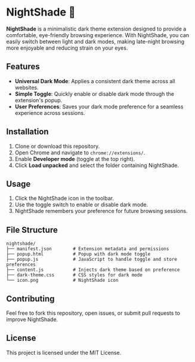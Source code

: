 # NightShade 🌙

**NightShade** is a minimalistic dark theme extension designed to provide a comfortable, eye-friendly browsing experience. With NightShade, you can easily switch between light and dark modes, making late-night browsing more enjoyable and reducing strain on your eyes.

## Features
- **Universal Dark Mode**: Applies a consistent dark theme across all websites.
- **Simple Toggle**: Quickly enable or disable dark mode through the extension's popup.
- **User Preferences**: Saves your dark mode preference for a seamless experience across sessions.

## Installation
1. Clone or download this repository.
2. Open Chrome and navigate to `chrome://extensions/`.
3. Enable **Developer mode** (toggle at the top right).
4. Click **Load unpacked** and select the folder containing NightShade.

## Usage
1. Click the NightShade icon in the toolbar.
2. Use the toggle switch to enable or disable dark mode.
3. NightShade remembers your preference for future browsing sessions.

## File Structure
```
nightshade/
├── manifest.json        # Extension metadata and permissions
├── popup.html           # Popup with dark mode toggle
├── popup.js             # JavaScript to handle toggle and store preferences
├── content.js           # Injects dark theme based on preference
├── dark-theme.css       # CSS styles for dark mode
└── icon.png             # NightShade icon
```

## Contributing
Feel free to fork this repository, open issues, or submit pull requests to improve NightShade.

## License
This project is licensed under the MIT License.
